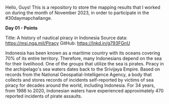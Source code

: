 Hello, Guys! This is a repository to store the mapping results that I worked on during the month of November 2023, in order to participate in the #30daymapchallange.

**Day 01 - Points** 

Title: A history of nautical piracy in Indonesia
Source data: https://msi.nga.mil/Piracy 
GitHub: https://lnkd.in/g793FGnU

Indonesia has been known as a maritime country with its oceans covering 70% of its entire territory. Therefore, many Indonesians depend on the sea for their livelihood. One of the groups that utilize the sea is pirates. Piracy in the archipelago's sea waters dates back to the Srivijaya Empire. Based on records from the National Geospatial-Intelligence Agency, a body that collects and stores records of incidents self-reported by victims of sea piracy for decades around the world, including Indonesia. For 34 years, from 1986 to 2020, Indonesian waters have experienced approximately 470 reported incidents of pirate assaults.
